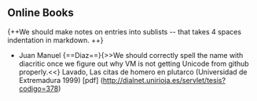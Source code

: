 
## Online Books ##

{++We should make notes on entries into sublists -- that takes 4 spaces indentation in markdown. ++}

- Juan Manuel {==Diaz==}{>>We should correctly spell the name with diacritic once we figure out why VM is not getting Unicode from github properly.<<} Lavado, Las citas de homero en plutarco (Universidad de Extremadura 1999) [pdf] (http://dialnet.unirioja.es/servlet/tesis?codigo=378)


